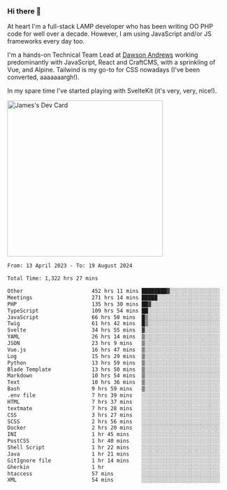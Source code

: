 ### Hi there 👋

<!--
**JamesNock/JamesNock** is a ✨ _special_ ✨ repository because its `README.md` (this file) appears on your GitHub profile.

Here are some ideas to get you started:

- 🔭 I’m currently working on ...
- 🌱 I’m currently learning ...
- 👯 I’m looking to collaborate on ...
- 🤔 I’m looking for help with ...
- 💬 Ask me about ...
- 📫 How to reach me: ...
- 😄 Pronouns: ...
- ⚡ Fun fact: ...
-->
At heart I'm a full-stack LAMP developer who has been writing OO PHP code for well over a decade. However, I am using JavaScript and/or JS frameworks every day too.

I'm a hands-on Technical Team Lead at [Dawson Andrews](https://www.dawsonandrews.com/) working predominantly with JavaScript, React and CraftCMS, with a sprinkling of Vue, and Alpine. Tailwind is my go-to for CSS nowadays (I've been converted, aaaaaaargh!).

In my spare time I've started playing with SvelteKit (it's very, very, nice!).

<a href="https://app.daily.dev/h2onock"><img src="https://api.daily.dev/devcards/v2/XQraFlxE3JPWOlcSuOB2K.png?type=default&r=18u" width="356" alt="James's Dev Card"/></a>

<!--START_SECTION:waka-->

```txt
From: 13 April 2023 - To: 19 August 2024

Total Time: 1,322 hrs 27 mins

Other                      452 hrs 11 mins ████████▓░░░░░░░░░░░░░░░░   34.20 %
Meetings                   271 hrs 14 mins █████░░░░░░░░░░░░░░░░░░░░   20.51 %
PHP                        135 hrs 30 mins ██▓░░░░░░░░░░░░░░░░░░░░░░   10.25 %
TypeScript                 109 hrs 54 mins ██░░░░░░░░░░░░░░░░░░░░░░░   08.31 %
JavaScript                 66 hrs 50 mins  █▒░░░░░░░░░░░░░░░░░░░░░░░   05.05 %
Twig                       61 hrs 42 mins  █▒░░░░░░░░░░░░░░░░░░░░░░░   04.67 %
Svelte                     34 hrs 55 mins  ▓░░░░░░░░░░░░░░░░░░░░░░░░   02.64 %
YAML                       26 hrs 14 mins  ▒░░░░░░░░░░░░░░░░░░░░░░░░   01.98 %
JSON                       23 hrs 9 mins   ▒░░░░░░░░░░░░░░░░░░░░░░░░   01.75 %
Vue.js                     16 hrs 47 mins  ▒░░░░░░░░░░░░░░░░░░░░░░░░   01.27 %
Log                        15 hrs 29 mins  ▒░░░░░░░░░░░░░░░░░░░░░░░░   01.17 %
Python                     13 hrs 59 mins  ▒░░░░░░░░░░░░░░░░░░░░░░░░   01.06 %
Blade Template             13 hrs 50 mins  ▒░░░░░░░░░░░░░░░░░░░░░░░░   01.05 %
Markdown                   10 hrs 54 mins  ▒░░░░░░░░░░░░░░░░░░░░░░░░   00.83 %
Text                       10 hrs 36 mins  ▒░░░░░░░░░░░░░░░░░░░░░░░░   00.80 %
Bash                       9 hrs 59 mins   ▒░░░░░░░░░░░░░░░░░░░░░░░░   00.76 %
.env file                  7 hrs 39 mins   ░░░░░░░░░░░░░░░░░░░░░░░░░   00.58 %
HTML                       7 hrs 37 mins   ░░░░░░░░░░░░░░░░░░░░░░░░░   00.58 %
textmate                   7 hrs 28 mins   ░░░░░░░░░░░░░░░░░░░░░░░░░   00.57 %
CSS                        3 hrs 27 mins   ░░░░░░░░░░░░░░░░░░░░░░░░░   00.26 %
SCSS                       2 hrs 56 mins   ░░░░░░░░░░░░░░░░░░░░░░░░░   00.22 %
Docker                     2 hrs 20 mins   ░░░░░░░░░░░░░░░░░░░░░░░░░   00.18 %
INI                        1 hr 45 mins    ░░░░░░░░░░░░░░░░░░░░░░░░░   00.13 %
PostCSS                    1 hr 40 mins    ░░░░░░░░░░░░░░░░░░░░░░░░░   00.13 %
Shell Script               1 hr 22 mins    ░░░░░░░░░░░░░░░░░░░░░░░░░   00.10 %
Java                       1 hr 21 mins    ░░░░░░░░░░░░░░░░░░░░░░░░░   00.10 %
GitIgnore file             1 hr 14 mins    ░░░░░░░░░░░░░░░░░░░░░░░░░   00.09 %
Gherkin                    1 hr            ░░░░░░░░░░░░░░░░░░░░░░░░░   00.08 %
htaccess                   57 mins         ░░░░░░░░░░░░░░░░░░░░░░░░░   00.07 %
XML                        54 mins         ░░░░░░░░░░░░░░░░░░░░░░░░░   00.07 %
```

<!--END_SECTION:waka-->
